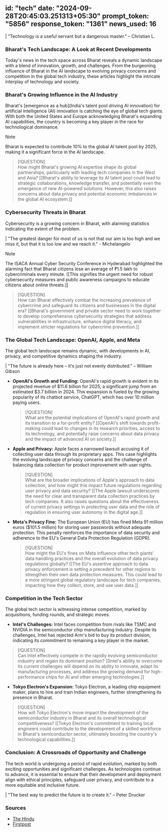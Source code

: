 
id: "tech"
date: "2024-09-28T20:45:03.251313+05:30"
prompt_token: "5856"
response_token: "1361"
news_used: 16
------
| "Technology is a useful servant but a dangerous master." – Christian L.  

### Bharat's Tech Landscape: A Look at Recent Developments

Today's news in the tech space across Bharat reveals a dynamic landscape with a blend of innovation, growth, and challenges. From the burgeoning influence of Bharat in the AI landscape to evolving privacy concerns and competition in the global tech industry, these articles highlight the intricate interplay of technology and society.

### Bharat's Growing Influence in the AI Industry

Bharat's [emergence as a hub](India's talent pool driving AI innovation) for artificial intelligence (AI) innovation is catching the eye of global tech giants. With both the United States and Europe acknowledging Bharat's expanding AI capabilities, the country is becoming a key player in the race for technological dominance. 

> [!NOTE]  
> Bharat is expected to contribute 10% to the global AI talent pool by 2025, making it a significant force in the AI landscape.

> [!QUESTION]  
> How might Bharat's growing AI expertise shape its global partnerships, particularly with leading tech companies in the West and Asia? [[Bharat's ability to leverage its AI talent pool could lead to strategic collaborations, knowledge transfer, and potentially even the emergence of new AI-powered solutions. However, this also raises concerns about data privacy and potential economic imbalances in the global AI ecosystem.]]

### Cybersecurity Threats in Bharat

Cybersecurity is a growing concern in Bharat, with alarming statistics indicating the extent of the problem. 

| "The greatest danger for most of us is not that our aim is too high and we miss it, but that it is too low and we reach it." - Michelangelo

> [!NOTE]  
> The ISACA Annual Cyber Security Conference in Hyderabad highlighted the alarming fact that Bharat citizens lose an average of ₹1.5 lakh to cybercriminals every minute. [[This signifies the urgent need for robust cybersecurity measures and public awareness campaigns to educate citizens about online threats.]] 

> [!QUESTION]  
> How can Bharat effectively combat the increasing prevalence of cybercrime and safeguard its citizens and businesses in the digital era? [[Bharat's government and private sector need to work together to develop comprehensive cybersecurity strategies that address vulnerabilities in infrastructure, enhance digital literacy, and implement stricter regulations for cybercrime prevention.]]

### The Global Tech Landscape: OpenAI, Apple, and Meta

The global tech landscape remains dynamic, with developments in AI, privacy, and competitive dynamics shaping the industry. 

| "The future is already here – it's just not evenly distributed." – William Gibson

- **OpenAI's Growth and Funding:** OpenAI's rapid growth is evident in its projected revenue of $11.6 billion for 2025, a significant jump from an estimated $3.7 billion in 2024. This expansion is fueled by the growing popularity of its chatbot service, ChatGPT, which has over 10 million paying users. 
  > [!QUESTION]  
  >  What are the potential implications of OpenAI's rapid growth and its transition to a for-profit entity? [[OpenAI's shift towards profit-making could lead to changes in its research priorities, access to its technology, and potentially raise concerns about data privacy and the impact of advanced AI on society.]]

- **Apple and Privacy:** Apple faces a narrowed lawsuit accusing it of collecting user data through its proprietary apps. This case highlights the evolving landscape of privacy concerns and the challenge of balancing data collection for product improvement with user rights.
  > [!QUESTION]  
  >  What are the broader implications of Apple's approach to data collection, and how might this impact future regulations regarding user privacy and data security? [[The Apple lawsuit underscores the need for clear and transparent data collection practices by tech companies. It also raises questions about the effectiveness of current privacy settings in protecting user data and the role of regulation in ensuring user autonomy in the digital age.]]

- **Meta's Privacy Fine:** The European Union (EU) has fined Meta 91 million euros ($101.5 million) for storing user passwords without adequate protection. This penalty reinforces the importance of data security and adherence to the EU's General Data Protection Regulation (GDPR).
  > [!QUESTION]  
  > How might the EU's fines on Meta influence other tech giants' data handling practices and the overall evolution of data privacy regulations globally? [[The EU's assertive approach to data privacy enforcement is setting a precedent for other regions to strengthen their own data protection measures. This could lead to a more stringent global regulatory landscape for tech companies, impacting how they collect, store, and use user data.]]

###  Competition in the Tech Sector

The global tech sector is witnessing intense competition, marked by acquisitions, funding rounds, and strategic moves. 

- **Intel's Challenges:** Intel faces competition from rivals like TSMC and NVIDIA in the semiconductor chip manufacturing industry. Despite its challenges, Intel has rejected Arm's bid to buy its product division, indicating its commitment to remaining a key player in the market. 
> [!QUESTION]  
> Can Intel effectively compete in the rapidly evolving semiconductor industry and regain its dominant position? [[Intel's ability to overcome its current challenges will depend on its ability to innovate, adapt its manufacturing processes, and address the growing demand for high-performance chips for AI and other emerging technologies.]]

- **Tokyo Electron's Expansion:** Tokyo Electron, a leading chip equipment maker, plans to hire and train Indian engineers, further strengthening its presence in Bharat. 
> [!QUESTION]  
> How will Tokyo Electron's move impact the development of the semiconductor industry in Bharat and its overall technological competitiveness? [[Tokyo Electron's commitment to training local engineers could contribute to the development of a skilled workforce in Bharat's semiconductor sector, ultimately boosting the country's technological capabilities.]]

### Conclusion: A Crossroads of Opportunity and Challenge

The tech world is undergoing a period of rapid evolution, marked by both exciting opportunities and significant challenges.  As technologies continue to advance, it is essential to ensure that their development and deployment align with ethical principles, safeguard user privacy, and contribute to a more equitable and inclusive future. 

| "The best way to predict the future is to create it." – Peter Drucker 

### Sources

- [The Hindu](https://www.thehindu.com/)
- [Firstpost](https://www.firstpost.com/)

